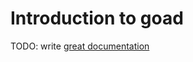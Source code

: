 # Introduction to goad

TODO: write [great documentation](http://jacobian.org/writing/great-documentation/what-to-write/)
